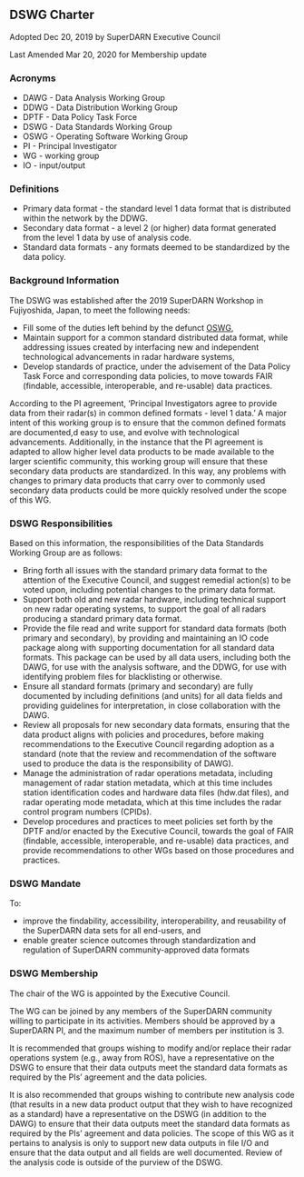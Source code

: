 ## DSWG Charter

Adopted Dec 20, 2019 by SuperDARN Executive Council

Last Amended Mar 20, 2020 for Membership update

### Acronyms
* DAWG - Data Analysis Working Group
* DDWG - Data Distribution Working Group
* DPTF - Data Policy Task Force
* DSWG - Data Standards Working Group
* OSWG - Operating Software Working Group
* PI - Principal Investigator
* WG - working group
* IO - input/output 

### Definitions
* Primary data format - the standard level 1 data format that is distributed within the network by the DDWG.
* Secondary data format - a level 2 (or higher) data format generated from the level 1 data by use of analysis code.
* Standard data formats - any formats deemed to be standardized by the data policy.

### Background Information
The DSWG was established after the 2019 SuperDARN Workshop in Fujiyoshida, Japan, to meet the following needs:

* Fill some of the duties left behind by the defunct [OSWG](http://vt.superdarn.org/tiki-index.php?page=Operating+Software+WG&wp_files_sort_mode1=filename_asc),
* Maintain support for a common standard distributed data format, while addressing issues created by interfacing new and independent technological advancements in radar hardware systems,
* Develop standards of practice, under the advisement of the Data Policy Task Force and corresponding data policies, to move towards FAIR (findable, accessible, interoperable, and re-usable) data practices.

According to the PI agreement, ‘Principal Investigators agree to provide data from their radar(s) in common defined formats - level 1 data.’ A major intent of this working group is to ensure that the common defined formats are documented,d easy to use, and evolve with technological advancements. Additionally, in the instance that the PI agreement is adapted to allow higher level data products to be made available to the larger scientific community, this working group will ensure that these secondary data products are standardized. In this way, any problems with changes to primary data products that carry over to commonly used secondary data products could be more quickly resolved under the scope of this WG. 

### DSWG Responsibilities
Based on this information, the responsibilities of the Data Standards Working Group are as follows:

* Bring forth all issues with the standard primary data format to the attention of the Executive Council, and suggest remedial action(s) to be voted upon, including potential changes to the primary data format.
* Support both old and new radar hardware, including technical support on new radar operating systems, to support the goal of all radars producing a standard primary data format.
* Provide the file read and write support for standard data formats (both primary and secondary), by providing and maintaining an IO code package along with supporting documentation for all standard data formats. This package can be used by all data users, including both the DAWG, for use with the analysis software, and the DDWG, for use with identifying problem files for blacklisting or otherwise.
* Ensure all standard formats (primary and secondary) are fully documented by including definitions (and units) for all data fields and providing guidelines for interpretation, in close collaboration with the DAWG.
* Review all proposals for new secondary data formats, ensuring that the data product aligns with policies and procedures, before making recommendations to the Executive Council regarding adoption as a standard (note that the review and recommendation of the software used to produce the data is the responsibility of DAWG).
* Manage the administration of radar operations metadata, including management of radar station metadata, which at this time includes station identification codes and hardware data files (hdw.dat files), and radar operating mode metadata, which at this time includes the radar control program numbers (CPIDs).
* Develop procedures and practices to meet policies set forth by the DPTF and/or enacted by the Executive Council, towards the goal of FAIR (findable, accessible, interoperable, and re-usable) data practices, and provide recommendations to other WGs based on those procedures and practices.

### DSWG Mandate
To:

* improve the findability, accessibility, interoperability, and reusability of the SuperDARN data sets for all end-users, and 
* enable greater science outcomes through standardization and regulation of SuperDARN community-approved data formats

### DSWG Membership
The chair of the WG is appointed by the Executive Council. 

The WG can be joined by any members of the SuperDARN community willing to participate in its activities. Members should be approved by a SuperDARN PI, and the maximum number of members per institution is 3.

It is recommended that groups wishing to modify and/or replace their radar operations system (e.g., away from ROS), have a representative on the DSWG to ensure that their data outputs meet the standard data formats as required by the PIs’ agreement and the data policies. 

It is also recommended that groups wishing to contribute new analysis code (that results in a new data product output that they wish to have recognized as a standard) have a representative on the DSWG (in addition to the DAWG) to ensure that their data outputs meet the standard data formats as required by the PIs’ agreement and data policies. The scope of this WG as it pertains to analysis is only to support new data outputs in file I/O and ensure that the data output and all fields are well documented. Review of the analysis code is outside of the purview of the DSWG.


